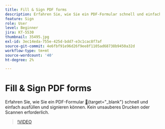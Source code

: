 ```yaml
---
title: Fill & Sign PDF forms
description: Erfahren Sie, wie Sie ein PDF-Formular schnell und einfach ausfüllen und signieren können.
feature: Sign
role: User
level: Beginner
jira: KT-5530
thumbnail: 35495.jpg
exl-id: 3ec14eda-755e-425d-bdd7-e3c1cac8f7af
source-git-commit: 4e6fbf91e96d26f9ee8f1105ad68738b9450a32d
workflow-type: tm+mt
source-wordcount: '40'
ht-degree: 2%

---
```


# Fill &amp; Sign PDF forms

Erfahren Sie, wie Sie ein PDF-Formular [&#128279;](https://www.adobe.com/de/acrobat/online/sign-pdf.html){target="_blank"} schnell und einfach ausfüllen und signieren können. Kein unsauberes Drucken oder Scannen erforderlich.

>[!VIDEO](https://video.tv.adobe.com/v/3415779?quality=12&learn=on&hidetitle=true&captions=ger)
